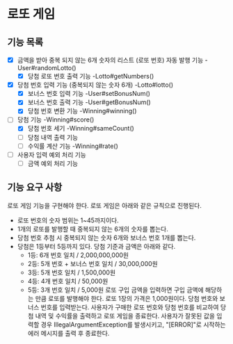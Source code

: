 # 로또 게임

## 기능 목록

- [x] 금액을 받아 중복 되지 않는 6개 숫자의 리스트 (로또 번호) 자동 발행 기능 -User#randomLotto()
  - [x] 당첨 로또 번호 출력 기능 -Lotto#getNumbers() 
- [x] 당첨 번호 입력 기능 (중복되지 않는 숫자 6개) -Lotto#lotto()
  - [x] 보너스 번호 입력 기능 -User#setBonusNum()
  - [x] 보너스 번호 출력 기능 -User#getBonusNum()
  - [x] 당첨 번호 변환 기능 -Winning#winning()
- [ ] 당첨 기능 -Winning#score()
  - [x] 당첨 번호 세기 -Winning#sameCount()
  - [ ] 당첨 내역 출력 기능 
  - [ ] 수익률 계산 기능 -Winning#rate()
- [ ] 사용자 입력 예외 처리 기능
  - [ ] 금액 예외 처리 기능

## 기능 요구 사항
로또 게임 기능을 구현해야 한다. 로또 게임은 아래와 같은 규칙으로 진행된다.

- 로또 번호의 숫자 범위는 1~45까지이다.
- 1개의 로또를 발행할 때 중복되지 않는 6개의 숫자를 뽑는다.
- 당첨 번호 추첨 시 중복되지 않는 숫자 6개와 보너스 번호 1개를 뽑는다.
- 당첨은 1등부터 5등까지 있다. 당첨 기준과 금액은 아래와 같다.
    - 1등: 6개 번호 일치 / 2,000,000,000원
    - 2등: 5개 번호 + 보너스 번호 일치 / 30,000,000원
    - 3등: 5개 번호 일치 / 1,500,000원
    - 4등: 4개 번호 일치 / 50,000원
    - 5등: 3개 번호 일치 / 5,000원
      로또 구입 금액을 입력하면 구입 금액에 해당하는 만큼 로또를 발행해야 한다.
      로또 1장의 가격은 1,000원이다.
      당첨 번호와 보너스 번호를 입력받는다.
      사용자가 구매한 로또 번호와 당첨 번호를 비교하여 당첨 내역 및 수익률을 출력하고 로또 게임을 종료한다.
      사용자가 잘못된 값을 입력할 경우 IllegalArgumentException를 발생시키고, "[ERROR]"로 시작하는 에러 메시지를 출력 후 종료한다.